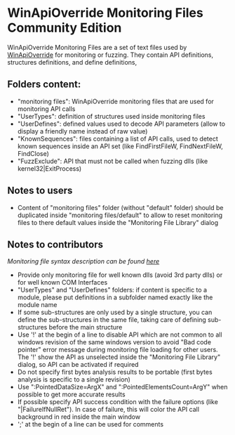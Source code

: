 # WinApiOverride Monitoring Files Community Edition

WinApiOverride Monitoring Files are a set of text files used by [WinApiOverride](http://jacquelin.potier.free.fr/winapioverride32/) for monitoring or fuzzing.
They contain API definitions, structures definitions, and define definitions,

## Folders content:
* "monitoring files": WinApiOverride monitoring files that are used for monitoring API calls
* "UserTypes": definition of structures used inside monitoring files
* "UserDefines": defined values used to decode API parameters (allow to display a friendly name instead of raw value)
* "KnownSequences": files containing a list of API calls, used to detect known sequences inside an API set (like FindFirstFileW, FindNextFileW, FindClose)
* "FuzzExclude": API that must not be called when fuzzing dlls (like kernel32|ExitProcess)


## Notes to users
* Content of "monitoring files" folder (without "default" folder) should be duplicated inside "monitoring files/default" to allow to reset monitoring files to there default values inside the "Monitoring File Library" dialog

## Notes to contributors
*Monitoring file syntax description can be found [here](http://jacquelin.potier.free.fr/winapioverride32/doc/monitoringfiles.htm)*
* Provide only monitoring file for well known dlls (avoid 3rd party dlls) or for well known COM Interfaces
* "UserTypes" and "UserDefines" folders: if content is specific to a module, please put definitions in a subfolder named exactly like the module name
* If some sub-structures are only used by a single structure, you can define the sub-structures in the same file, taking care of defining sub-structures before the main structure
* Use '!' at the begin of a line to disable API which are not common to all windows revision of the same windows version to avoid "Bad code pointer" error message during monitoring file loading for other users. The '!' show the API as unselected inside the "Monitoring File Library" dialog, so API can be activated if required
* Do not specify first bytes analysis results to be portable (first bytes analysis is specific to a single revision)
* Use ":PointedDataSize=ArgX" and ":PointedElementsCount=ArgY" when possible to get more accurate results
* If possible specify API success condition with the failure options (like "|FailureIfNullRet"). In case of failure, this will color the API call background in red inside the main window
* ';' at the begin of a line can be used for comments

